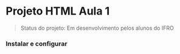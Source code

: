 # Projeto HTML Aula 1
> Status do projeto: Em desenvolvimento pelos alunos do IFRO
### Instalar e configurar
```
